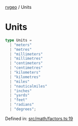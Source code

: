 [rvgeo](../index.md) / Units

# Units

```ts
type Units = 
  | "meters"
  | "metres"
  | "millimeters"
  | "millimetres"
  | "centimeters"
  | "centimetres"
  | "kilometers"
  | "kilometres"
  | "miles"
  | "nauticalmiles"
  | "inches"
  | "yards"
  | "feet"
  | "radians"
  | "degrees";
```

Defined in: [src/math/factors.ts:19](https://github.com/pzq123456/RVGeo/blob/e727f6f6e310621d656b74948bed9956ff45a613/src/math/factors.ts#L19)
